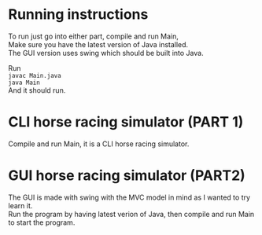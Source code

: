 # Running instructions  
To run just go into either part, compile and run Main,  
Make sure you have the latest version of Java installed.  
The GUI version uses swing which should be built into Java.  
  
Run  
`javac Main.java`  
`java Main`  
And it should run.

# CLI horse racing simulator (PART 1)  
Compile and run Main, it is a CLI horse racing simulator.  
  
# GUI horse racing simulator (PART2)  
The GUI is made with swing with the MVC model in mind as I wanted to try learn it.  
Run the program by having latest verion of Java, then compile and run Main to start the program.